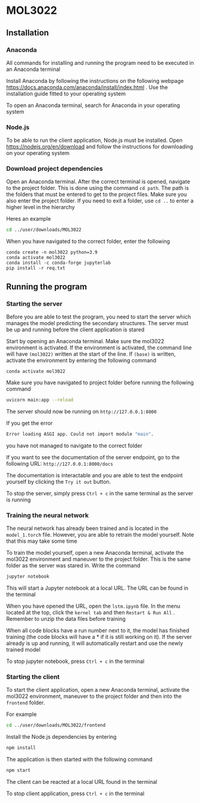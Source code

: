 # MOL3022


## Installation

### Anaconda

All commands for installing and running the program need to be executed in an Anaconda terminal

Install Anaconda by following the instructions on the following webpage https://docs.anaconda.com/anaconda/install/index.html . Use the installation guide fitted to your operating system

To open an Anaconda terminal, search for Anaconda in your operating system

### Node.js

To be able to run the client application, Node.js must be installed. Open https://nodejs.org/en/download and follow the instructions for downloading on your operating system

### Download project dependencies

Open an Anaconda terminal. After the correct terminal is opened, navigate to the project folder. This is done using the command ```cd path```. The path is the folders that must be entered to get to the project files. Make sure you also enter the project folder. If you need to exit a folder, use ```cd ..``` to enter a higher level in the hierarchy

Heres an example
```bash
cd ../user/downloads/MOL3022
```

When you have navigated to the correct folder, enter the following

```
conda create -n mol3022 python=3.9
conda activate mol3022
conda install -c conda-forge jupyterlab
pip install -r req.txt
```

## Running the program

### Starting the server

Before you are able to test the program, you need to start the server which manages the model predicting the secondary structures. The server must be up and running before the client application is stared

Start by opening an Anaconda terminal. Make sure the mol3022 environment is activated. If the environment is activated, the command line will have ```(mol3022)``` written at the start of the line. If ```(base)``` is written, activate the environment by entering the following command

```
conda activate mol3022
```

Make sure you have navigated to project folder before running the following command

```bash
uvicorn main:app --reload
```

The server should now be running on ```http://127.0.0.1:8000```

If you get the error 
```bash 
Error loading ASGI app. Could not import module "main".
```
you have not managed to navigate to the correct folder

If you want to see the documentation of the server endpoint, go to the following URL: ```http://127.0.0.1:8000/docs```

The documentation is interactable and you are able to test the endpoint yourself by clicking the ```Try it out``` button.

To stop the server, simply press ```Ctrl + c``` in the same terminal as the server is running

### Training the neural network

The neural network has already been trained and is located in the ```model_1.torch``` file. However, you are able to retrain the model yourself. Note that this may take some time

To train the model yourself, open a new Anaconda terminal, activate the mol3022 environment and maneuver to the project folder. This is the same folder as the server was stared in. Write the command

```bash
jupyter notebook
```

This will start a Jupyter notebook at a local URL. The URL can be found in the terminal

When you have opened the URL, open the ```lstm.ipynb``` file. In the menu located at the top, click the ```kernel tab``` and then ```Restart & Run All``` . Remember to unzip the data files before training

When all code blocks have a run number next to it, the model has finished training (the code blocks will have a * if it is still working on it). If the server already is up and running, it will automatically restart and use the newly trained model

To stop jupyter notebook, press ```Ctrl + c``` in the terminal

### Starting the client

To start the client application, open a new Anaconda terminal, activate the mol3022 environment, maneuver to the project folder and then into the ```frontend``` folder.

For example
```bash
cd ../user/downloads/MOL3022/frontend
```

Install the Node.js dependencies by entering
```bash
npm install
```

The application is then started with the following command
```bash
npm start
```

The client can be reacted at a local URL found in the terminal

To stop client application, press ```Ctrl + c``` in the terminal